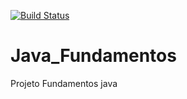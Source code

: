 [![Build Status](https://travis-ci.org/reload666/Java_Fundamentos.svg?branch=master)](https://travis-ci.org/reload666/Java_Fundamentos)
# Java_Fundamentos
Projeto Fundamentos java
